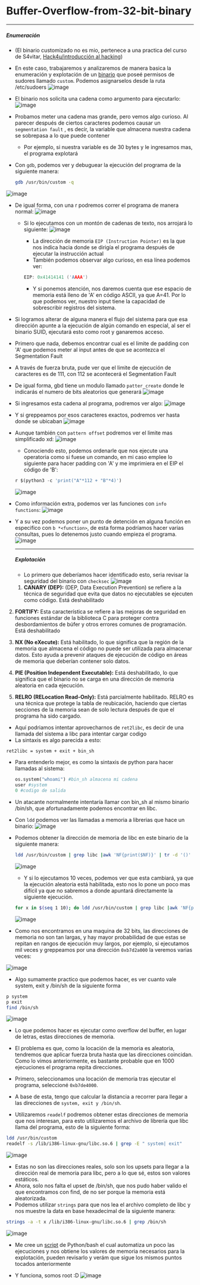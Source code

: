 # Buffer-Overflow-from-32-bit-binary

***

  <h5>Enumeración</h5>

- (El binario customizado no es mio, pertenece a una practica del curso de S4vitar, [Hack4u/introducción al hacking](https://hack4u.io/))
 
- En este caso, trabajaremos y analizaremos de manera basica la enumeración y explotación de un [binario](https://github.com/JoseVazquez101/Buffer-Overflow-from-32-bit-binary/blob/main/Files/custom) que poseé permisos de sudores llamado `custom`. Podemos asignarselos desde la ruta /etc/sudoers
  ![image](https://github.com/JoseVazquez101/Buffer-Overflow-from-32-bit-binary/assets/111292579/a9da53bd-6e2a-4259-bd19-b31cbc53fc96)

- El binario nos solicita una cadena como argumento para ejecutarlo:
  ![image](https://github.com/JoseVazquez101/Buffer-Overflow-from-32-bit-binary/assets/111292579/f20f55bc-4618-4d34-aaf0-e19a9e3e22a7)

- Probamos meter una cadena mas grande, pero vemos algo curioso. Al parecer después de ciertos caracteres podemos causar un `segmentation fault` , es decir, la variable que almacena nuestra cadena se sobrepasa a lo que puede contener
	- Por ejemplo, si nuestra variable es de 30 bytes y le ingresamos mas, el programa explotará
- Con `gdb`, podemos ver y debuguear la ejecución del programa de la siguiente manera:
  ~~~ bash 
  gdb /usr/bin/custom -q
  ~~~
![image](https://github.com/JoseVazquez101/Buffer-Overflow-from-32-bit-binary/assets/111292579/28516134-af38-41b8-a473-140a2846269e)

- De igual forma, con una r podremos correr el programa de manera normal:
  ![image](https://github.com/JoseVazquez101/Buffer-Overflow-from-32-bit-binary/assets/111292579/eadf68b6-3d75-4d63-aa84-1d7e5eff504c)

  - Si lo ejecutamos con un montón de cadenas de texto, nos arrojará lo siguiente:
    ![image](https://github.com/JoseVazquez101/Buffer-Overflow-from-32-bit-binary/assets/111292579/451822d5-6caa-409c-88f4-aee81c90e59b)

    - La dirección de memoria `EIP (Instruction Pointer)` es la que nos  indica hacia donde se dirigía el programa después de ejecutar la instrucción actual
    - También podemos observar algo curioso, en esa línea podemos ver:
    ~~~ C
    EIP: 0x41414141 ('AAAA')
    ~~~
    - Y si ponemos atención, nos daremos cuenta que ese espacio de memoria está lleno de 'A' en código ASCII, ya que A=41. Por lo que podemos ver, nuestro input tiene la capacidad de sobrescribir registros del sistema.

- Si logramos alterar de alguna manera el flujo del sistema para que esa dirección apunte a la ejecución de algún comando en especial, al ser el binario SUID, ejecutará esto como root y ganaremos acceso.
- Primero que nada, debemos encontrar cual es el limite de padding con 'A' que podemos meter al input antes de que se acontezca el Segmentation Fault

- A través de fuerza bruta, pude ver que el limite de ejecución de caracteres es de 111, con 112 se acontecerá el Segmentation Fault
- De igual forma, gbd tiene un modulo llamado `patter_create` donde le indicarás el numero de bits aleatorios que generará
  ![image](https://github.com/JoseVazquez101/Buffer-Overflow-from-32-bit-binary/assets/111292579/b27c4264-8b3b-47d7-aaf3-15858bfd5081)


- Si ingresamos esta cadena al programa, podremos ver algo:
  ![image](https://github.com/JoseVazquez101/Buffer-Overflow-from-32-bit-binary/assets/111292579/ed0058c2-3503-4b7f-aa7d-0dca200ad979)

- Y si greppeamos por esos caracteres exactos, podremos ver hasta donde se ubicaban
  ![image](https://github.com/JoseVazquez101/Buffer-Overflow-from-32-bit-binary/assets/111292579/c183681c-1f4b-4a03-a43b-5d875e2103bc)

- Aunque también con `pattern offset` podremos ver el limite mas simplificado xd:
  ![image](https://github.com/JoseVazquez101/Buffer-Overflow-from-32-bit-binary/assets/111292579/d7e274fb-3b15-44fa-a009-3edba9448f76)

   - Conociendo esto, podemos ordenarle que nos ejecute una operatoria como si fuese un comando, en mi caso emplee lo siguiente para hacer padding con 'A' y me imprimiera en el EIP el código de 'B':
  ~~~ python
  r $(python3 -c 'print("A"*112 + "B"*4)')
  ~~~
  ![image](https://github.com/JoseVazquez101/Buffer-Overflow-from-32-bit-binary/assets/111292579/db84e123-f1d7-408a-ad04-56c1b7331e02)
  
- Como información extra, podemos ver las funciones con `info functions`:
![image](https://github.com/JoseVazquez101/Buffer-Overflow-from-32-bit-binary/assets/111292579/9fb96654-dbb2-45c2-b86e-a09b1de7d638)

- Y a su vez podemos poner un punto de detención en alguna función en especifico con `b *<function>`, de esta forma podríamos hacer varias consultas, pues lo detenemos justo cuando empieza el programa.
![image](https://github.com/JoseVazquez101/Buffer-Overflow-from-32-bit-binary/assets/111292579/8811ec15-f720-49e6-bc66-a35faaf47044)

  ***
  <h5>Explotación</h5>
  
  - Lo primero que deberíamos hacer identificado esto, seria revisar la seguridad del binario con `checksec`
  ![image](https://github.com/JoseVazquez101/Buffer-Overflow-from-32-bit-binary/assets/111292579/e0f23b1c-669a-42e6-8a6d-17d34c46275e)

  
  1. **CANARY (DEP):** (DEP, Data Execution Prevention) se refiere a la técnica de seguridad que evita que datos no ejecutables se ejecuten como código. Está deshabilitado
    
2. **FORTIFY:** Esta característica se refiere a las mejoras de seguridad en funciones estándar de la biblioteca C para proteger contra desbordamientos de búfer y otros errores comunes de programación. Está deshabilitado

3. **NX (No eXecute):** Está habilitado, lo que significa que la región de la memoria que almacena el código no puede ser utilizada para almacenar datos. Esto ayuda a prevenir ataques de ejecución de código en áreas de memoria que deberían contener solo datos.

5. **PIE (Position Independent Executable):** Está deshabilitado, lo que significa que el binario no se carga en una dirección de memoria aleatoria en cada ejecución. 
    
5. **RELRO (RELocation Read-Only):** Está parcialmente habilitado. RELRO es una técnica que protege la tabla de reubicación, haciendo que ciertas secciones de la memoria sean de solo lectura después de que el programa ha sido cargado.

- Aquí podriamos intentar aprovecharnos de `ret2libc`, es decir de una llamada del sistema a libc para intentar cargar codigo
- La sintaxis es algo parecida a esto:
~~~ bash
ret2libc = system + exit + bin_sh
~~~
- Para entenderlo mejor, es como la sintaxis de python para hacer llamadas al sistema:
  ~~~ python
  os.system("whoami") #bin_sh almacena mi cadena
  user #system
  0 #codigo de salida
  ~~~
- Un atacante normalmente intentaría llamar con bin_sh al mismo binario /bin/sh, que afortunadamente podemos encontrar en libc.
- Con `ldd` podemos ver las llamadas a memoria a librerias que hace un binario:
  ![image](https://github.com/JoseVazquez101/Buffer-Overflow-from-32-bit-binary/assets/111292579/934b5336-e2bd-4f29-b543-f42608aae1ae)

- Podemos obtener la dirección de memoria de libc en este binario de la siguiente manera:
  ~~~ bash
  ldd /usr/bin/custom | grep libc |awk 'NF{print($NF)}' | tr -d '()'
  ~~~
  ![image](https://github.com/JoseVazquez101/Buffer-Overflow-from-32-bit-binary/assets/111292579/26a862ba-0054-45ec-8c71-501afc60d913)

  - Y si lo ejecutamos 10 veces, podemos ver que esta cambiará, ya que la ejecución aleatoria está habilitada, esto nos lo pone un poco mas difícil ya que no sabremos a donde apuntará directamente la siguiente ejecución.
  ~~~ bash
  for x in $(seq 1 10); do ldd /usr/bin/custom | grep libc |awk 'NF{print($NF)}' | tr -d '()'; done
  ~~~
  
  ![image](https://github.com/JoseVazquez101/Buffer-Overflow-from-32-bit-binary/assets/111292579/4977be53-a993-4a8e-b509-7d51b8bc2440)

- Como nos encontramos en una maquina de 32 bits, las direcciones de memoria no son tan largas, y hay mayor probabilidad de que estas se repitan en rangos de ejecución muy largos, por ejemplo, si ejecutamos mil veces y greppeamos por una dirección `0xb7d2a000` la veremos varias veces:

![image](https://github.com/JoseVazquez101/Buffer-Overflow-from-32-bit-binary/assets/111292579/5f0f64b2-aaef-49d2-b7aa-6148e98b3b2e)

- Algo sumamente practico que podemos hacer, es ver cuanto vale system, exit y /bin/sh de la siguiente forma
~~~ bash
p system
p exit
find /bin/sh
~~~
![image](https://github.com/JoseVazquez101/Buffer-Overflow-from-32-bit-binary/assets/111292579/cbeeb9e6-5f31-47ed-aff4-ffaa1f8799d2)

- Lo que podemos hacer es ejecutar como overflow del buffer, en lugar de letras, estas direcciones de memoria.
- El problema es que, como la locación de la memoria es aleatoria, tendremos que aplicar fuerza bruta hasta que las direcciones coincidan. Como lo vimos anteriormente, es bastante probable que en 1000 ejecuciones el programa repita direcciones.

- Primero, seleccionamos una locación de memoria tras ejecutar el programa, seleccioné `0xb7de4000`.
- A base de esta, tengo que calcular la distancia a recorrer para llegar a las direcciones de `system, exit y /bin/sh`. 

- Utilizaremos `readelf` podremos obtener estas direcciones de memoria que nos interesan, para esto utilizaremos el archivo de librería que libc llama del programa, esto de la siguiente forma:
~~~ bash
ldd /usr/bin/custom
readelf -s /lib/i386-linux-gnu/libc.so.6 | grep -E " system| exit"
~~~
![image](https://github.com/JoseVazquez101/Buffer-Overflow-from-32-bit-binary/assets/111292579/a8ac11ef-eddc-4bac-aeac-c783befaf668)

- Estas no son las direcciones reales, solo son los upsets para llegar a la dirección real de memoria para libc, pero a lo que sé, estos son valores estáticos.
- Ahora, solo nos falta el upset de /bin/sh, que nos pudo haber valido el que encontramos con find, de no ser porque la memoria está aleatorizada.
- Podemos utilizar `strings` para que nos lea el archivo completo de libc y nos muestre la data en base hexadecimal de la siguiente manera:
~~~bash
strings -a -t x /lib/i386-linux-gnu/libc.so.6 | grep /bin/sh
~~~
![image](https://github.com/JoseVazquez101/Buffer-Overflow-from-32-bit-binary/assets/111292579/3040ce98-a187-4db9-9153-e76fb3979bf3)

- Me cree un [script](https://github.com/JoseVazquez101/Buffer-Overflow-from-32-bit-binary/blob/main/Files/buff-ov.sh) de Python/bash el cual automatiza un poco las ejecuciones y nos obtiene los valores de memoria necesarios para la explotación, pueden revisarlo y verám que sigue los mismos puntos tocados anteriormente

- Y funciona, somos root :D
  ![image](https://github.com/JoseVazquez101/Buffer-Overflow-from-32-bit-binary/assets/111292579/cc6f1d7e-4505-4143-8be2-bfcbbacf6eba)

  
